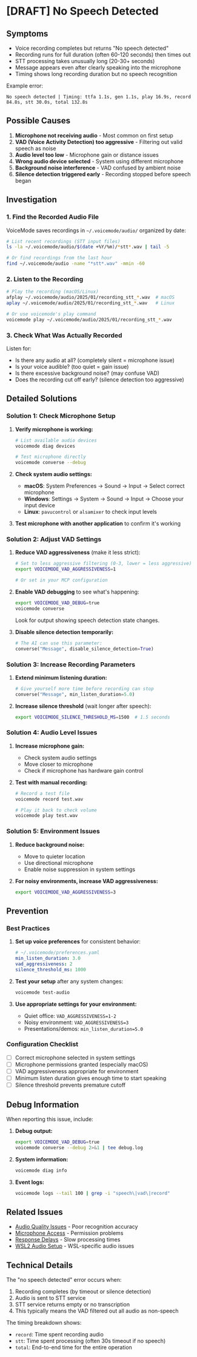 # [DRAFT] No Speech Detected

<!-- Task: ~/tasks/voicemode_tool_playback_recordings/ --> 

## Symptoms

- Voice recording completes but returns "No speech detected"
- Recording runs for full duration (often 60-120 seconds) then times out
- STT processing takes unusually long (20-30+ seconds)
- Message appears even after clearly speaking into the microphone
- Timing shows long recording duration but no speech recognition

Example error:
```
No speech detected | Timing: ttfa 1.1s, gen 1.1s, play 16.9s, record 84.8s, stt 30.0s, total 132.8s
```

## Possible Causes

1. **Microphone not receiving audio** - Most common on first setup
2. **VAD (Voice Activity Detection) too aggressive** - Filtering out valid speech as noise
3. **Audio level too low** - Microphone gain or distance issues
4. **Wrong audio device selected** - System using different microphone
5. **Background noise interference** - VAD confused by ambient noise
6. **Silence detection triggered early** - Recording stopped before speech began

## Investigation

### 1. Find the Recorded Audio File

VoiceMode saves recordings in `~/.voicemode/audio/` organized by date:

```bash
# List recent recordings (STT input files)
ls -la ~/.voicemode/audio/$(date +%Y/%m)/*stt*.wav | tail -5

# Or find recordings from the last hour
find ~/.voicemode/audio -name "*stt*.wav" -mmin -60
```

### 2. Listen to the Recording

```bash
# Play the recording (macOS/Linux)
afplay ~/.voicemode/audio/2025/01/recording_stt_*.wav  # macOS
aplay ~/.voicemode/audio/2025/01/recording_stt_*.wav   # Linux

# Or use voicemode's play command
voicemode play ~/.voicemode/audio/2025/01/recording_stt_*.wav
```

### 3. Check What Was Actually Recorded

Listen for:
- Is there any audio at all? (completely silent = microphone issue)
- Is your voice audible? (too quiet = gain issue)
- Is there excessive background noise? (may confuse VAD)
- Does the recording cut off early? (silence detection too aggressive)

## Detailed Solutions

### Solution 1: Check Microphone Setup

1. **Verify microphone is working:**
   ```bash
   # List available audio devices
   voicemode diag devices

   # Test microphone directly
   voicemode converse --debug
   ```

2. **Check system audio settings:**
   - **macOS**: System Preferences → Sound → Input → Select correct microphone
   - **Windows**: Settings → System → Sound → Input → Choose your input device
   - **Linux**: `pavucontrol` or `alsamixer` to check input levels

3. **Test microphone with another application** to confirm it's working

### Solution 2: Adjust VAD Settings

1. **Reduce VAD aggressiveness** (make it less strict):
   ```bash
   # Set to less aggressive filtering (0-3, lower = less aggressive)
   export VOICEMODE_VAD_AGGRESSIVENESS=1

   # Or set in your MCP configuration
   ```

2. **Enable VAD debugging** to see what's happening:
   ```bash
   export VOICEMODE_VAD_DEBUG=true
   voicemode converse
   ```

   Look for output showing speech detection state changes.

3. **Disable silence detection temporarily:**
   ```python
   # The AI can use this parameter:
   converse("Message", disable_silence_detection=True)
   ```

### Solution 3: Increase Recording Parameters

1. **Extend minimum listening duration:**
   ```python
   # Give yourself more time before recording can stop
   converse("Message", min_listen_duration=5.0)
   ```

2. **Increase silence threshold** (wait longer after speech):
   ```bash
   export VOICEMODE_SILENCE_THRESHOLD_MS=1500  # 1.5 seconds
   ```

### Solution 4: Audio Level Issues

1. **Increase microphone gain:**
   - Check system audio settings
   - Move closer to microphone
   - Check if microphone has hardware gain control

2. **Test with manual recording:**
   ```bash
   # Record a test file
   voicemode record test.wav

   # Play it back to check volume
   voicemode play test.wav
   ```

### Solution 5: Environment Issues

1. **Reduce background noise:**
   - Move to quieter location
   - Use directional microphone
   - Enable noise suppression in system settings

2. **For noisy environments, increase VAD aggressiveness:**
   ```bash
   export VOICEMODE_VAD_AGGRESSIVENESS=3
   ```

## Prevention

### Best Practices

1. **Set up voice preferences** for consistent behavior:
   ```yaml
   # ~/.voicemode/preferences.yaml
   min_listen_duration: 3.0
   vad_aggressiveness: 2
   silence_threshold_ms: 1000
   ```

2. **Test your setup** after any system changes:
   ```bash
   voicemode test-audio
   ```

3. **Use appropriate settings for your environment:**
   - Quiet office: `VAD_AGGRESSIVENESS=1-2`
   - Noisy environment: `VAD_AGGRESSIVENESS=3`
   - Presentations/demos: `min_listen_duration=5.0`

### Configuration Checklist

- [ ] Correct microphone selected in system settings
- [ ] Microphone permissions granted (especially macOS)
- [ ] VAD aggressiveness appropriate for environment
- [ ] Minimum listen duration gives enough time to start speaking
- [ ] Silence threshold prevents premature cutoff

## Debug Information

When reporting this issue, include:

1. **Debug output:**
   ```bash
   export VOICEMODE_VAD_DEBUG=true
   voicemode converse --debug 2>&1 | tee debug.log
   ```

2. **System information:**
   ```bash
   voicemode diag info
   ```

3. **Event logs:**
   ```bash
   voicemode logs --tail 100 | grep -i "speech\|vad\|record"
   ```

## Related Issues

- [Audio Quality Issues](audio-quality.md) - Poor recognition accuracy
- [Microphone Access](../audio-devices/microphone-access.md) - Permission problems
- [Response Delays](response-delays.md) - Slow processing times
- [WSL2 Audio Setup](../audio-devices/wsl2-audio.md) - WSL-specific audio issues

## Technical Details

The "no speech detected" error occurs when:
1. Recording completes (by timeout or silence detection)
2. Audio is sent to STT service
3. STT service returns empty or no transcription
4. This typically means the VAD filtered out all audio as non-speech

The timing breakdown shows:
- `record`: Time spent recording audio
- `stt`: Time spent processing (often 30s timeout if no speech)
- `total`: End-to-end time for the entire operation
